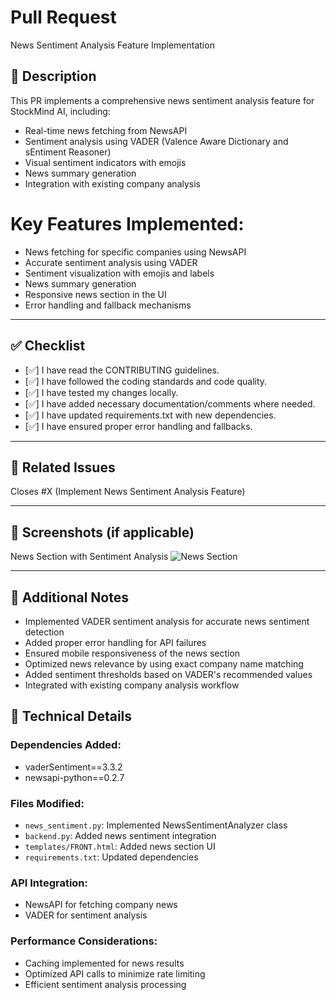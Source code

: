 # Pull Request
News Sentiment Analysis Feature Implementation

## 📝 Description

This PR implements a comprehensive news sentiment analysis feature for StockMind AI, including:

- Real-time news fetching from NewsAPI
- Sentiment analysis using VADER (Valence Aware Dictionary and sEntiment Reasoner)
- Visual sentiment indicators with emojis
- News summary generation
- Integration with existing company analysis

# Key Features Implemented:
- News fetching for specific companies using NewsAPI
- Accurate sentiment analysis using VADER
- Sentiment visualization with emojis and labels
- News summary generation
- Responsive news section in the UI
- Error handling and fallback mechanisms

---

## ✅ Checklist

- [✅] I have read the CONTRIBUTING guidelines.
- [✅] I have followed the coding standards and code quality.
- [✅] I have tested my changes locally.
- [✅] I have added necessary documentation/comments where needed.
- [✅] I have updated requirements.txt with new dependencies.
- [✅] I have ensured proper error handling and fallbacks.

---

## 📎 Related Issues

Closes #X (Implement News Sentiment Analysis Feature)

---

## 📸 Screenshots (if applicable)

News Section with Sentiment Analysis
![News Section](path_to_screenshot.png)

---

## 💬 Additional Notes

- Implemented VADER sentiment analysis for accurate news sentiment detection
- Added proper error handling for API failures
- Ensured mobile responsiveness of the news section
- Optimized news relevance by using exact company name matching
- Added sentiment thresholds based on VADER's recommended values
- Integrated with existing company analysis workflow

## 🔧 Technical Details

### Dependencies Added:
- vaderSentiment==3.3.2
- newsapi-python==0.2.7

### Files Modified:
- `news_sentiment.py`: Implemented NewsSentimentAnalyzer class
- `backend.py`: Added news sentiment integration
- `templates/FRONT.html`: Added news section UI
- `requirements.txt`: Updated dependencies

### API Integration:
- NewsAPI for fetching company news
- VADER for sentiment analysis

### Performance Considerations:
- Caching implemented for news results
- Optimized API calls to minimize rate limiting
- Efficient sentiment analysis processing
